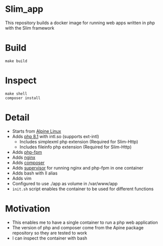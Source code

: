 # Slim_app

This repository builds a docker image for running web apps written in php with the Slim framework

# Build

```shell
make build
```

# Inspect

```shell
make shell
composer install
```

# Detail

* Starts from [Alpine Linux](https://www.alpinelinux.org/)
* Adds [php 8.1](https://www.php.net/) with intl.so (supports ext-intl)
    * Includes simplexml php extension (Required for Slim-Http)
    * Includes fileinfo php extension (Required for Slim-Http)
* Adds [php-fpm](https://www.php.net/manual/en/install.fpm.php)
* Adds [nginx](https://www.nginx.com/)
* Adds [composer](https://getcomposer.org/)
* Adds [supervisor](http://supervisord.org/) for running nginx and php-fpm in one container
* Adds bash with ll alias
* Adds vim
* Configured to use ./app as volume in /var/www/app
* `init.sh` script enables the container to be used for different functions

# Motivation

* This enables me to have a single container to run a php web application
* The version of php and composer come from the Apine package repository so they are tested to work
* I can inspect the container with bash
